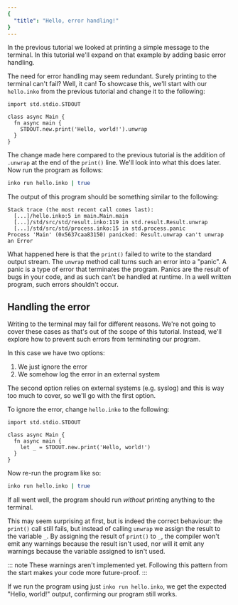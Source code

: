 ```yaml
---
{
  "title": "Hello, error handling!"
}
---
```


In the previous tutorial we looked at printing a simple message to the terminal.
In this tutorial we'll expand on that example by adding basic error handling.

The need for error handling may seem redundant. Surely printing to the terminal
can't fail? Well, it can! To showcase this, we'll start with our `hello.inko`
from the previous tutorial and change it to the following:

```inko
import std.stdio.STDOUT

class async Main {
  fn async main {
    STDOUT.new.print('Hello, world!').unwrap
  }
}
```

The change made here compared to the previous tutorial is the addition of
`.unwrap` at the end of the `print()` line. We'll look into what this does
later. Now run the program as follows:

```bash
inko run hello.inko | true
```

The output of this program should be something similar to the following:

```
Stack trace (the most recent call comes last):
  [...]/hello.inko:5 in main.Main.main
  [...]/std/src/std/result.inko:119 in std.result.Result.unwrap
  [...]/std/src/std/process.inko:15 in std.process.panic
Process 'Main' (0x5637caa83150) panicked: Result.unwrap can't unwrap an Error
```

What happened here is that the `print()` failed to write to the standard output
stream. The `unwrap` method call turns such an error into a "panic". A panic is
a type of error that terminates the program. Panics are the result of bugs in
your code, and as such can't be handled at runtime. In a well written program,
such errors shouldn't occur.

## Handling the error

Writing to the terminal may fail for different reasons. We're not going to cover
these cases as that's out of the scope of this tutorial. Instead, we'll explore
how to prevent such errors from terminating our program.

In this case we have two options:

1. We just ignore the error
1. We somehow log the error in an external system

The second option relies on external systems (e.g. syslog) and this is way too
much to cover, so we'll go with the first option.

To ignore the error, change `hello.inko` to the following:

```inko
import std.stdio.STDOUT

class async Main {
  fn async main {
    let _ = STDOUT.new.print('Hello, world!')
  }
}
```

Now re-run the program like so:

```bash
inko run hello.inko | true
```

If all went well, the program should run _without_ printing anything to the
terminal.

This may seem surprising at first, but is indeed the correct behaviour: the
`print()` call still fails, but instead of calling `unwrap` we assign the result
to the variable `_`. By assigning the result of `print()` to `_`, the compiler
won't emit any warnings because the result isn't used, nor will it emit any
warnings because the variable assigned to isn't used.

::: note
These warnings aren't implemented yet. Following this pattern from the start
makes your code more future-proof.
:::

If we run the program using just `inko run hello.inko`, we get the expected
"Hello, world!" output, confirming our program still works.
